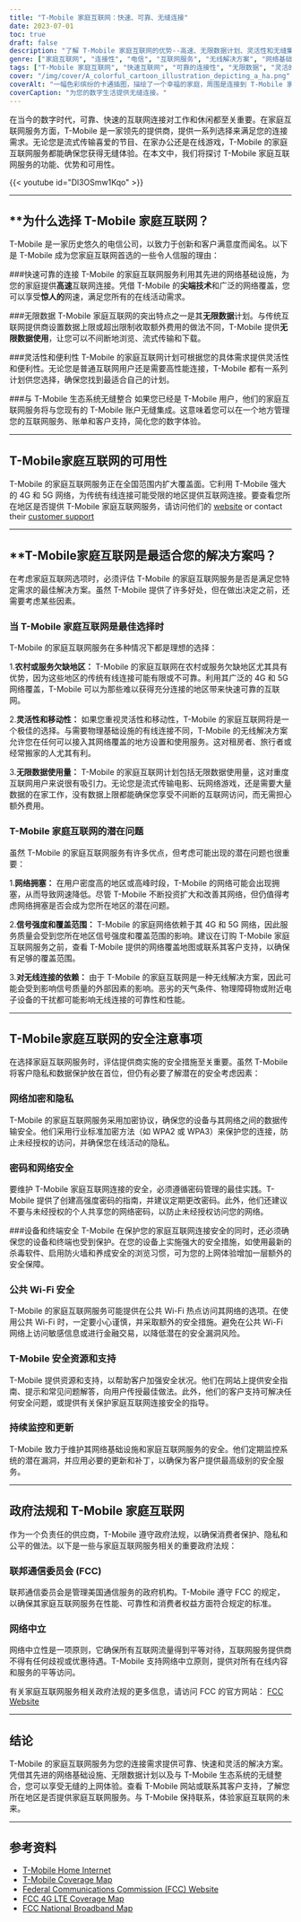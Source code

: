 ```yaml
---
title: "T-Mobile 家庭互联网：快速、可靠、无缝连接"
date: 2023-07-01
toc: true
draft: false
description: "了解 T-Mobile 家庭互联网的优势--高速、无限数据计划、灵活性和无缝集成，带来无缝的在线体验。"
genre: ["家庭互联网", "连接性", "电信", "互联网服务", "无线解决方案", "网络基础设施", "数据计划", "客户满意度", "数字体验", "互联网连接"]
tags: ["T-Mobile 家庭互联网", "快速互联网", "可靠的连接性", "无限数据", "灵活的计划", "无缝集成", "4G 网络", "5G 网络", "无线解决方案", "互联网服务提供商", "数据上限", "网络覆盖", "网络拥塞", "信号强度", "无线连接", "隐私权", "密码安全", "设备安全", "公共 Wi-Fi", "安全资源", "持续监测", "政府法规", "联邦电信交通委员会", "网络中立", "连接解决方案", "数字生活方式", "在线流媒体", "在家工作", "在线游戏", "数字创新"]
cover: "/img/cover/A_colorful_cartoon_illustration_depicting_a_ha.png"
coverAlt: "一幅色彩缤纷的卡通插图，描绘了一个幸福的家庭，周围是连接到 T-Mobile 家庭互联网的各种设备。"
coverCaption: "为您的数字生活提供无缝连接。"
---
```


在当今的数字时代，可靠、快速的互联网连接对工作和休闲都至关重要。在家庭互联网服务方面，T-Mobile 是一家领先的提供商，提供一系列选择来满足您的连接需求。无论您是流式传输喜爱的节目、在家办公还是在线游戏，T-Mobile 的家庭互联网服务都能确保您获得无缝体验。在本文中，我们将探讨 T-Mobile 家庭互联网服务的功能、优势和可用性。

{{< youtube id="Dl3OSmw1Kqo" >}}

______

## **为什么选择 T-Mobile 家庭互联网？

T-Mobile 是一家历史悠久的电信公司，以致力于创新和客户满意度而闻名。以下是 T-Mobile 成为您家庭互联网首选的一些令人信服的理由：

###快速可靠的连接
T-Mobile 的家庭互联网服务利用其先进的网络基础设施，为您的家庭提供**高速**互联网连接。凭借 T-Mobile 的**尖端技术**和广泛的网络覆盖，您可以享受**惊人的**网速，满足您所有的在线活动需求。

###无限数据
T-Mobile 家庭互联网的突出特点之一是其**无限数据**计划。与传统互联网提供商设置数据上限或超出限制收取额外费用的做法不同，T-Mobile 提供**无限数据使用**，让您可以不间断地浏览、流式传输和下载。

###灵活性和便利性
T-Mobile 的家庭互联网计划可根据您的具体需求提供灵活性和便利性。无论您是普通互联网用户还是需要高性能连接，T-Mobile 都有一系列计划供您选择，确保您找到最适合自己的计划。

###与 T-Mobile 生态系统无缝整合
如果您已经是 T-Mobile 用户，他们的家庭互联网服务将与您现有的 T-Mobile 账户无缝集成。这意味着您可以在一个地方管理您的互联网服务、账单和客户支持，简化您的数字体验。

______

## **T-Mobile家庭互联网的可用性**

T-Mobile 的家庭互联网服务正在全国范围内扩大覆盖面。它利用 T-Mobile 强大的 4G 和 5G 网络，为传统有线连接可能受限的地区提供互联网连接。要查看您所在地区是否提供 T-Mobile 家庭互联网服务，请访问他们的 [website](https://www.t-mobile.com/coverage/coverage-map) or contact their [customer support](https://www.t-mobile.com/customers/customer-care)

______

## **T-Mobile家庭互联网是最适合您的解决方案吗？

在考虑家庭互联网选项时，必须评估 T-Mobile 的家庭互联网服务是否是满足您特定需求的最佳解决方案。虽然 T-Mobile 提供了许多好处，但在做出决定之前，还需要考虑某些因素。

### 当 T-Mobile 家庭互联网是最佳选择时
T-Mobile 的家庭互联网服务在多种情况下都是理想的选择：

1.**农村或服务欠缺地区：** T-Mobile 的家庭互联网在农村或服务欠缺地区尤其具有优势，因为这些地区的传统有线连接可能有限或不可靠。利用其广泛的 4G 和 5G 网络覆盖，T-Mobile 可以为那些难以获得充分连接的地区带来快速可靠的互联网。

2.**灵活性和移动性：** 如果您重视灵活性和移动性，T-Mobile 的家庭互联网将是一个极佳的选择。与需要物理基础设施的有线连接不同，T-Mobile 的无线解决方案允许您在任何可以接入其网络覆盖的地方设置和使用服务。这对租房者、旅行者或经常搬家的人尤其有利。

3.**无限数据使用量：** T-Mobile 的家庭互联网计划包括无限数据使用量，这对重度互联网用户来说很有吸引力。无论您是流式传输电影、玩网络游戏，还是需要大量数据的在家工作，没有数据上限都能确保您享受不间断的互联网访问，而无需担心额外费用。

### T-Mobile 家庭互联网的潜在问题
虽然 T-Mobile 的家庭互联网服务有许多优点，但考虑可能出现的潜在问题也很重要：

1.**网络拥塞：** 在用户密度高的地区或高峰时段，T-Mobile 的网络可能会出现拥塞，从而导致网速降低。尽管 T-Mobile 不断投资扩大和改善其网络，但仍值得考虑网络拥塞是否会成为您所在地区的潜在问题。

2.**信号强度和覆盖范围：** T-Mobile 的家庭网络依赖于其 4G 和 5G 网络，因此服务质量会受到您所在地区信号强度和覆盖范围的影响。建议在订购 T-Mobile 家庭互联网服务之前，查看 T-Mobile 提供的网络覆盖地图或联系其客户支持，以确保有足够的覆盖范围。

3.**对无线连接的依赖：** 由于 T-Mobile 的家庭互联网是一种无线解决方案，因此可能会受到影响信号质量的外部因素的影响。恶劣的天气条件、物理障碍物或附近电子设备的干扰都可能影响无线连接的可靠性和性能。

______

## **T-Mobile家庭互联网的安全注意事项**

在选择家庭互联网服务时，评估提供商实施的安全措施至关重要。虽然 T-Mobile 将客户隐私和数据保护放在首位，但仍有必要了解潜在的安全考虑因素：

### 网络加密和隐私
T-Mobile 的家庭互联网服务采用加密协议，确保您的设备与其网络之间的数据传输安全。他们采用行业标准加密方法（如 WPA2 或 WPA3）来保护您的连接，防止未经授权的访问，并确保您在线活动的隐私。

### 密码和网络安全
要维护 T-Mobile 家庭互联网连接的安全，必须遵循密码管理的最佳实践。T-Mobile 提供了创建高强度密码的指南，并建议定期更改密码。此外，他们还建议不要与未经授权的个人共享您的网络密码，以防止未经授权访问您的网络。

###设备和终端安全
T-Mobile 在保护您的家庭互联网连接安全的同时，还必须确保您的设备和终端也受到保护。在您的设备上实施强大的安全措施，如使用最新的杀毒软件、启用防火墙和养成安全的浏览习惯，可为您的上网体验增加一层额外的安全保障。

### 公共 Wi-Fi 安全
T-Mobile 的家庭互联网服务可能提供在公共 Wi-Fi 热点访问其网络的选项。在使用公共 Wi-Fi 时，一定要小心谨慎，并采取额外的安全措施。避免在公共 Wi-Fi 网络上访问敏感信息或进行金融交易，以降低潜在的安全漏洞风险。

### T-Mobile 安全资源和支持
T-Mobile 提供资源和支持，以帮助客户加强安全状况。他们在网站上提供安全指南、提示和常见问题解答，向用户传授最佳做法。此外，他们的客户支持可解决任何安全问题，或提供有关保护家庭互联网连接安全的指导。

### 持续监控和更新
T-Mobile 致力于维护其网络基础设施和家庭互联网服务的安全。他们定期监控系统的潜在漏洞，并应用必要的更新和补丁，以确保为客户提供最高级别的安全服务。

______
## **政府法规和 T-Mobile 家庭互联网**

作为一个负责任的供应商，T-Mobile 遵守政府法规，以确保消费者保护、隐私和公平的做法。以下是一些与家庭互联网服务相关的重要政府法规：

### 联邦通信委员会 (FCC)
联邦通信委员会是管理美国通信服务的政府机构。T-Mobile 遵守 FCC 的规定，以确保其家庭互联网服务在性能、可靠性和消费者权益方面符合规定的标准。

### 网络中立
网络中立性是一项原则，它确保所有互联网流量得到平等对待，互联网服务提供商不得有任何歧视或优惠待遇。T-Mobile 支持网络中立原则，提供对所有在线内容和服务的平等访问。

有关家庭互联网服务相关政府法规的更多信息，请访问 FCC 的官方网站： [FCC Website](https://www.fcc.gov)

______

## **结论**

T-Mobile 的家庭互联网服务为您的连接需求提供可靠、快速和灵活的解决方案。凭借其先进的网络基础设施、无限数据计划以及与 T-Mobile 生态系统的无缝整合，您可以享受无缝的上网体验。查看 T-Mobile 网站或联系其客户支持，了解您所在地区是否提供家庭互联网服务。与 T-Mobile 保持联系，体验家庭互联网的未来。

______

## **参考资料**

- [T-Mobile Home Internet](https://www.t-mobile.com/home-internet)
- [T-Mobile Coverage Map](https://www.t-mobile.com/coverage/coverage-map)
- [Federal Communications Commission (FCC) Website](https://www.fcc.gov)
- [FCC 4G LTE Coverage Map](https://fcc.maps.arcgis.com/apps/webappviewer/index.html?id=6c1b2e73d9d749cdb7bc88a0d1bdd25b)
- [FCC National Broadband Map](https://broadbandmap.fcc.gov/home)
